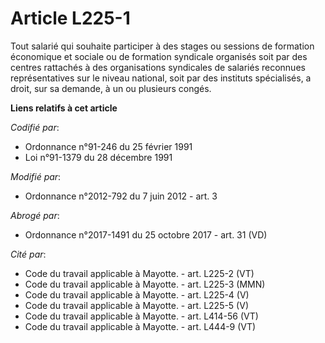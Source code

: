 # Article L225-1

Tout salarié qui souhaite participer à des stages ou sessions de formation économique et sociale ou de formation syndicale
organisés soit par des centres rattachés à des organisations syndicales de salariés reconnues représentatives sur le niveau
national, soit par des instituts spécialisés, a droit, sur sa demande, à un ou plusieurs congés.

**Liens relatifs à cet article**

_Codifié par_:

  - Ordonnance n°91-246 du 25 février 1991
  - Loi n°91-1379 du 28 décembre 1991

_Modifié par_:

  - Ordonnance n°2012-792 du 7 juin 2012 - art. 3

_Abrogé par_:

  - Ordonnance n°2017-1491 du 25 octobre 2017 - art. 31 (VD)

_Cité par_:

  - Code du travail applicable à Mayotte. - art. L225-2 (VT)
  - Code du travail applicable à Mayotte. - art. L225-3 (MMN)
  - Code du travail applicable à Mayotte. - art. L225-4 (V)
  - Code du travail applicable à Mayotte. - art. L225-5 (V)
  - Code du travail applicable à Mayotte. - art. L414-56 (VT)
  - Code du travail applicable à Mayotte. - art. L444-9 (VT)
